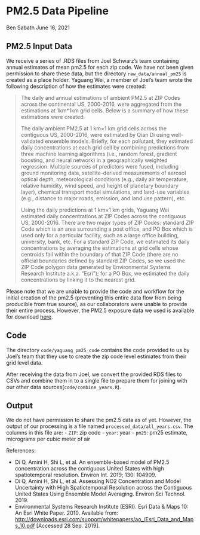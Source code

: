 PM2.5 Data Pipeline
================
Ben Sabath
June 16, 2021

## PM2.5 Input Data

We receive a series of .RDS files from Joel Schwarz’s team containing
annual estimates of mean pm2.5 for each zip code. We have not been given
permission to share these data, but the directory `raw_data/annual_pm25`
is created as a place holder. Yaguang Wei, a member of Joel’s team wrote
the following description of how the estimates were created:

> The daily and annual estimations of ambient PM2.5 at ZIP Codes across
> the continental US, 2000-2016, were aggregated from the estimations at
> 1km\*1km grid cells. Below is a summary of how these estimations were
> created:
> 
> The daily ambient PM2.5 at 1 km×1 km grid cells across the contiguous
> US, 2000-2016, were estimated by Qian Di using well-validated ensemble
> models. Briefly, for each pollutant, they estimated daily
> concentrations at each grid cell by combining predictions from three
> machine learning algorithms (i.e., random forest, gradient boosting,
> and neural network) in a geographically weighted regression. Multiple
> sources of predictors were fused, including ground monitoring data,
> satellite-derived measurements of aerosol optical depth,
> meteorological conditions (e.g., daily air temperature, relative
> humidity, wind speed, and height of planetary boundary layer),
> chemical transport model simulations, and land-use variables (e.g.,
> distance to major roads, emission, and land use pattern), etc.
> 
> Using the daily predictions at 1 km×1 km grids, Yaguang Wei estimated
> daily concentrations at ZIP Codes across the contiguous US, 2000-2016.
> There are two major types of ZIP Codes: standard ZIP Code which is an
> area surrounding a post office, and PO Box which is used only for a
> particular facility, such as a large office building, university,
> bank, etc. For a standard ZIP Code, we estimated its daily
> concentrations by averaging the estimations at grid cells whose
> centroids fall within the boundary of that ZIP Code (there are no
> official boundaries defined by standard ZIP Codes, so we used the ZIP
> Code polygon data generated by Environmental Systems Research
> Institute a.k.a. “Esri”); for a PO Box, we estimated the daily
> concentrations by linking it to the nearest grid.

Please note that we are unable to provide the code and workflow for the
initial creation of the pm2.5 (preventing this entire data flow from
being producible from true source), as our collaborators were unable to
provide their entire process. However, the PM2.5 exposure data we used
is available for download
[here](https://beta.sedac.ciesin.columbia.edu/data/set/aqdh-pm2-5-concentrations-contiguous-us-1-km-2000-2016).

## Code

The directory `code/yaguang_pm25_code` contains the code provided to us
by Joel’s team that they use to create the zip code level estimates from
their grid level data.

After receiving the data from Joel, we convert the provided RDS files to
CSVs and combine them in to a single file to prepare them for joining
with our other data sources(`code/combine_years.R`).

## Output

We do not have permission to share the pm2.5 data as of yet. However,
the output of our processing is a file named
`processed_data/all_years.csv`. The columns in this file are: - `ZIP`:
zip code - `year`: year - `pm25`: pm25 estimate, micrograms per cubic
meter of air

References:

  - Di Q, Amini H, Shi L, et al. An ensemble-based model of PM2.5
    concentration across the contiguous United States with high
    spatiotemporal resolution. Environ Int. 2019; 130: 104909.
  - Di Q, Amini H, Shi L, et al. Assessing NO2 Concentration and Model
    Uncertainty with High Spatiotemporal Resolution across the
    Contiguous United States Using Ensemble Model Averaging. Environ Sci
    Technol. 2019.
  - Environmental Systems Research Institute (ESRI). Esri Data & Maps
    10: An Esri White Paper. 2010. Available from:
    <http://downloads.esri.com/support/whitepapers/ao_/Esri_Data_and_Maps_10.pdf>
    \[Accessed 28 Sep. 2019\].
